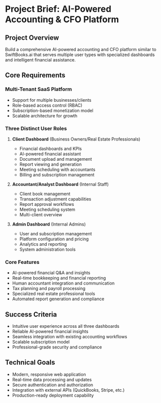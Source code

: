 # Project Brief: AI-Powered Accounting & CFO Platform

## Project Overview
Build a comprehensive AI-powered accounting and CFO platform similar to SwiftBooks.ai that serves multiple user types with specialized dashboards and intelligent financial assistance.

## Core Requirements

### Multi-Tenant SaaS Platform
- Support for multiple businesses/clients
- Role-based access control (RBAC)
- Subscription-based monetization model
- Scalable architecture for growth

### Three Distinct User Roles
1. **Client Dashboard** (Business Owners/Real Estate Professionals)
   - Financial dashboards and KPIs
   - AI-powered financial assistant
   - Document upload and management
   - Report viewing and generation
   - Meeting scheduling with accountants
   - Billing and subscription management

2. **Accountant/Analyst Dashboard** (Internal Staff)
   - Client book management
   - Transaction adjustment capabilities
   - Report approval workflows
   - Meeting scheduling system
   - Multi-client overview

3. **Admin Dashboard** (Internal Admins)
   - User and subscription management
   - Platform configuration and pricing
   - Analytics and reporting
   - System administration tools

### Core Features
- AI-powered financial Q&A and insights
- Real-time bookkeeping and financial reporting
- Human accountant integration and communication
- Tax planning and payroll processing
- Specialized real estate professional tools
- Automated report generation and compliance

## Success Criteria
- Intuitive user experience across all three dashboards
- Reliable AI-powered financial insights
- Seamless integration with existing accounting workflows
- Scalable subscription model
- Professional-grade security and compliance

## Technical Goals
- Modern, responsive web application
- Real-time data processing and updates
- Secure authentication and authorization
- Integration with external APIs (QuickBooks, Stripe, etc.)
- Production-ready deployment capability 